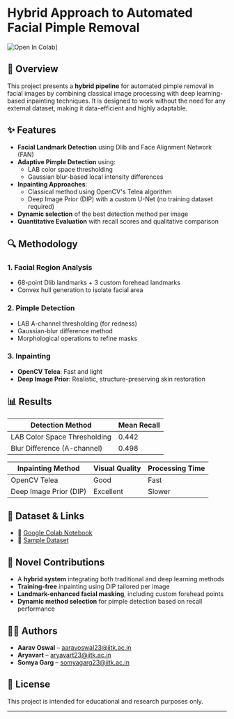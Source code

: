 # Hybrid Approach to Automated Facial Pimple Removal

![Open In Colab](https://colab.research.google.com/drive/12OPdjwGulsCcBHLo3dCcinmn9tyLUxN2?usp=sharing)]

## 📌 Overview

This project presents a **hybrid pipeline** for automated pimple removal in facial images by combining classical image processing with deep learning-based inpainting techniques. It is designed to work without the need for any external dataset, making it data-efficient and highly adaptable.

## ✨ Features

- **Facial Landmark Detection** using Dlib and Face Alignment Network (FAN)
- **Adaptive Pimple Detection** using:
  - LAB color space thresholding
  - Gaussian blur-based local intensity differences
- **Inpainting Approaches**:
  - Classical method using OpenCV's Telea algorithm
  - Deep Image Prior (DIP) with a custom U-Net (no training dataset required)
- **Dynamic selection** of the best detection method per image
- **Quantitative Evaluation** with recall scores and qualitative comparison

## 🔍 Methodology

### 1. Facial Region Analysis
- 68-point Dlib landmarks + 3 custom forehead landmarks
- Convex hull generation to isolate facial area

### 2. Pimple Detection
- LAB A-channel thresholding (for redness)
- Gaussian-blur difference method
- Morphological operations to refine masks

### 3. Inpainting
- **OpenCV Telea**: Fast and light
- **Deep Image Prior**: Realistic, structure-preserving skin restoration

## 📊 Results

| Detection Method             | Mean Recall |
|-----------------------------|-------------|
| LAB Color Space Thresholding| 0.442       |
| Blur Difference (A-channel) | 0.498       |

| Inpainting Method           | Visual Quality | Processing Time |
|----------------------------|----------------|-----------------|
| OpenCV Telea               | Good           | Fast            |
| Deep Image Prior (DIP)     | Excellent      | Slower          |

## 📁 Dataset & Links

- 📄 [Google Colab Notebook](https://colab.research.google.com/drive/12OPdjwGulsCcBHLo3dCcinmn9tyLUxN2?usp=sharing)
- 📂 [Sample Dataset](https://drive.google.com/drive/folders/1I0i2bxpgjzVXhpGR6oiD8Jy4OciE80j-?usp=sharing)

## 🔬 Novel Contributions

- A **hybrid system** integrating both traditional and deep learning methods
- **Training-free** inpainting using DIP tailored per image
- **Landmark-enhanced facial masking**, including custom forehead points
- **Dynamic method selection** for pimple detection based on recall performance

## 🧑‍💻 Authors

- **Aarav Oswal** – [aaravoswal23@iitk.ac.in](mailto:aaravoswal23@iitk.ac.in)
- **Aryavart** – [aryavart23@iitk.ac.in](mailto:aryavart23@iitk.ac.in)
- **Somya Garg** – [somyagarg23@iitk.ac.in](mailto:somyagarg23@iitk.ac.in)

## 📜 License

This project is intended for educational and research purposes only.

---

